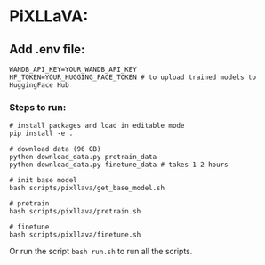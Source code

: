 # PiXLLaVA: 

## Add .env file:
```
WANDB_API_KEY=YOUR_WANDB_API_KEY
HF_TOKEN=YOUR_HUGGING_FACE_TOKEN # to upload trained models to HuggingFace Hub
```

### Steps to run:
```
# install packages and load in editable mode
pip install -e .

# download data (96 GB)
python download_data.py pretrain_data
python download_data.py finetune_data # takes 1-2 hours

# init base model
bash scripts/pixllava/get_base_model.sh

# pretrain
bash scripts/pixllava/pretrain.sh

# finetune
bash scripts/pixllava/finetune.sh
```

Or run the script `bash run.sh` to run all the scripts.